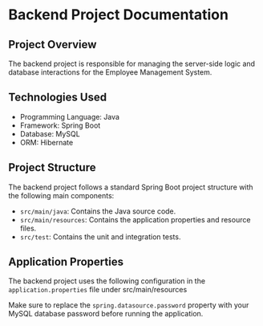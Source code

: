 # Backend Project Documentation

## Project Overview

The backend project is responsible for managing the server-side logic and database interactions for the Employee Management System.

## Technologies Used

- Programming Language: Java
- Framework: Spring Boot
- Database: MySQL
- ORM: Hibernate

## Project Structure

The backend project follows a standard Spring Boot project structure with the following main components:

- `src/main/java`: Contains the Java source code.
- `src/main/resources`: Contains the application properties and resource files.
- `src/test`: Contains the unit and integration tests.

## Application Properties

The backend project uses the following configuration in the `application.properties` file under src/main/resources

Make sure to replace the `spring.datasource.password` property with your MySQL database password before running the application.




